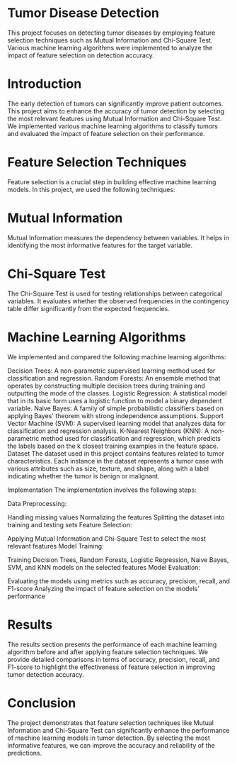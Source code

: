 # Tumor Disease Detection
This project focuses on detecting tumor diseases by employing feature selection techniques such as Mutual Information and Chi-Square Test. Various machine learning algorithms were implemented to analyze the impact of feature selection on detection accuracy.

# Introduction
The early detection of tumors can significantly improve patient outcomes. This project aims to enhance the accuracy of tumor detection by selecting the most relevant features using Mutual Information and Chi-Square Test. We implemented various machine learning algorithms to classify tumors and evaluated the impact of feature selection on their performance.

# Feature Selection Techniques
Feature selection is a crucial step in building effective machine learning models. In this project, we used the following techniques:

# Mutual Information
Mutual Information measures the dependency between variables. It helps in identifying the most informative features for the target variable.

# Chi-Square Test
The Chi-Square Test is used for testing relationships between categorical variables. It evaluates whether the observed frequencies in the contingency table differ significantly from the expected frequencies.

# Machine Learning Algorithms
We implemented and compared the following machine learning algorithms:

Decision Trees: 
A non-parametric supervised learning method used for classification and regression.
Random Forests: 
An ensemble method that operates by constructing multiple decision trees during training and outputting the mode of the classes.
Logistic Regression: 
A statistical model that in its basic form uses a logistic function to model a binary dependent variable.
Naive Bayes: 
A family of simple probabilistic classifiers based on applying Bayes' theorem with strong independence assumptions.
Support Vector Machine (SVM): A supervised learning model that analyzes data for classification and regression analysis.
K-Nearest Neighbors (KNN): A non-parametric method used for classification and regression, which predicts the labels based on the k closest training examples in the feature space.
Dataset
The dataset used in this project contains features related to tumor characteristics. Each instance in the dataset represents a tumor case with various attributes such as size, texture, and shape, along with a label indicating whether the tumor is benign or malignant.

Implementation
The implementation involves the following steps:

Data Preprocessing:

Handling missing values
Normalizing the features
Splitting the dataset into training and testing sets
Feature Selection:

Applying Mutual Information and Chi-Square Test to select the most relevant features
Model Training:

Training Decision Trees, Random Forests, Logistic Regression, Naive Bayes, SVM, and KNN models on the selected features
Model Evaluation:

Evaluating the models using metrics such as accuracy, precision, recall, and F1-score
Analyzing the impact of feature selection on the models' performance
# Results
The results section presents the performance of each machine learning algorithm before and after applying feature selection techniques. We provide detailed comparisons in terms of accuracy, precision, recall, and F1-score to highlight the effectiveness of feature selection in improving tumor detection accuracy.

# Conclusion
The project demonstrates that feature selection techniques like Mutual Information and Chi-Square Test can significantly enhance the performance of machine learning models in tumor detection. By selecting the most informative features, we can improve the accuracy and reliability of the predictions.



